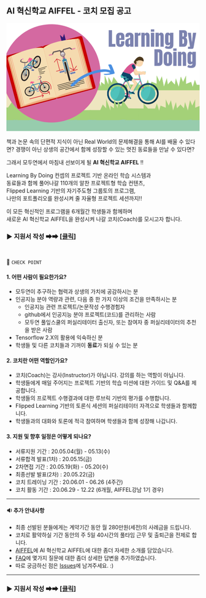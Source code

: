 
## AI 혁신학교 AIFFEL - 코치 모집 공고
![Alt text](/Learningbydoing.png)


책과 논문 속의 단편적 지식이 아닌 Real World의 문제해결을 통해 AI를 배울 수 있다면?
경쟁이 아닌 상생의 공간에서 함께 성장할 수 있는 멋진 동료들을 만날 수 있다면?

그래서 모두연에서 마침내 선보이게 될 **AI 혁신학교 AIFFEL** !! 

Learning By Doing 컨셉의 프로젝트 기반 온라인 학습 시스템과  
동료들과 함께 풀어나갈 110개의 알찬 프로젝트형 학습 컨텐츠,  
Flipped Learning 기반의 자기주도형 그룹토의 프로그램,  
나만의 포트폴리오를 완성시켜 줄 자율형 프로젝트 세션까지!!

이 모든 혁신적인 프로그램을 6개월간 학생들과 함께하며  
새로운 AI 혁신학교 AIFFEL을 완성시켜 나갈 코치(Coach)를 모시고자 합니다.


### ▶ 지원서 작성 ➡➡  [[클릭](http://bit.ly/2FgqRTD)]


<br>

🔽 `CHECK POINT`
<br>

#### **1. 어떤 사람이 필요한가요?**
 - 모두연이 추구하는 협력과 상생의 가치에 공감하시는 분
 - 인공지능 분야 역량과 관련, 다음 중 한 가지 이상의 조건을 만족하시는 분
    - 인공지능 관련 프로젝트/논문작성 수행경험자
    - github에서 인공지능 분야 프로젝트(코드)를 관리하는 사람
    - 모두연 풀잎스쿨의 퍼실리테이터 출신자, 또는 참여자 중 퍼실리테이터의 추천을 받은 사람
 - Tensorflow 2.X의 활용에 익숙하신 분 
 - 학생들 및 다른 코치들과 기꺼이 **동료**가 되실 수 있는 분

#### **2. 코치란 어떤 역할인가요?**
 - 코치(Coach)는 강사(Instructor)가 아닙니다. 강의를 하는 역할이 아닙니다.
 - 학생들에게 매일 주어지는 프로젝트 기반의 학습 미션에 대한 가이드 및 Q&A를 제공합니다.
 - 학생들의 프로젝트 수행결과에 대한 루브릭 기반의 평가를 수행합니다.
 - Flipped Learning 기반의 토론식 세션의 퍼실리테이터 자격으로 학생들과 함께합니다.
 - 학생들과의 대화와 토론에 적극 참여하며 학생들과 함께 성장해 나갑니다.
　　
#### **3. 지원 및 향후 일정은 어떻게 되나요?**
 - 서류지원 기간 : 20.05.04(월) - 05.13(수)
 - 서류합격 발표(1차) : 20.05.15(금)
 - 2차면접 기간 : 20.05.19(화) - 05.20(수)
 - 최종선발 발표(2차) : 20.05.22(금)
 - 코치 트레이닝 기간 : 20.06.01 - 06.26 (4주간)
 - 코치 활동 기간 : 20.06.29 - 12.22 (6개월, AIFFEL강남 1기 경우)
 
---

#### **🔉 추가 안내사항** 
 - 최종 선발된 분들에게는 계약기간 동안 월 280만원(세전)의 사례금을 드립니다.
 - 코치로 활약하실 기간 동안의 주 5일 40시간의 풀타임 근무 및 출퇴근을 전제로 합니다.
 - [AIFFEL](/AIFFEL.md)에 AI 혁신학교 AIFFEL에 대한 좀더 자세한 소개를 담았습니다.
 - [FAQ](/FAQ.md)에 몇가지 질문에 대한 좀더 상세한 답변을 추가하였습니다.
 - 따로 궁금하신 점은 [Issues](https://github.com/modulabs/AIFFEL_coaches/issues)에 남겨주세요. :)
 
 ---

### ▶ 지원서 작성 ➡➡  [[클릭](http://bit.ly/2FgqRTD)]
